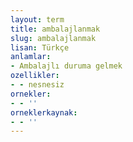 ```yaml
---
layout: term
title: ambalajlanmak
slug: ambalajlanmak
lisan: Türkçe
anlamlar:
- Ambalajlı duruma gelmek
ozellikler:
- - nesnesiz
ornekler:
- - ''
orneklerkaynak:
- - ''
---
```

